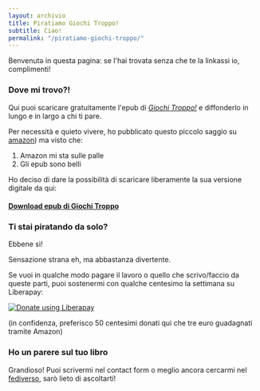 ```yaml
---
layout: archivio
title: Piratiamo Giochi Troppo!
subtitle: Ciao!
permalink: "/piratiamo-giochi-troppo/"
---
```


Benvenutə in questa pagina: se l'hai trovata senza che te la linkassi io, complimenti!

### Dove mi trovo?!

Qui puoi scaricare gratuitamente l'epub di [_Giochi Troppo!_](/projects/giochi-troppo) e diffonderlo in lungo e in largo a chi ti pare.

Per necessità e quieto vivere, ho pubblicato questo piccolo saggio su [amazon](https://www.amazon.it/dp/B0B9LNVLCH)) ma visto che: 

1. Amazon mi sta sulle palle
2. Gli epub sono belli

Ho deciso di dare la possibilità di scaricare liberamente la sua versione digitale da qui:

#### [Download epub di Giochi Troppo](https://gitlab.com/xabaras/epub/-/raw/main/giochi-troppo.epub?ref_type=heads)

### Ti stai piratando da solo?

Ebbene sì! 

Sensazione strana eh, ma abbastanza divertente.

Se vuoi in qualche modo pagare il lavoro o quello che scrivo/faccio da queste parti, puoi sostenermi con qualche centesimo la settimana su Liberapay: 

<script src="https://liberapay.com/Xabacadabra/widgets/button.js"></script>
<noscript><a href="https://liberapay.com/Xabacadabra/donate"><img alt="Donate using Liberapay" src="https://liberapay.com/assets/widgets/donate.svg"></a></noscript>

(in confidenza, preferisco 50 centesimi donati qui che tre euro guadagnati tramite Amazon)

### Ho un parere sul tuo libro

Grandioso! Puoi scrivermi nel contact form o meglio ancora cercarmi nel [fediverso](https://livellosegreto.it/@xabacadabra), sarò lieto di ascoltarti!